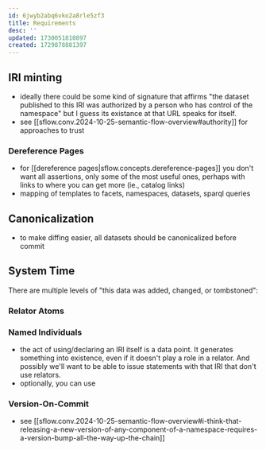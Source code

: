 ```yaml
---
id: 6jwyb2abq6vko2a8rle5zf3
title: Requirements
desc: ''
updated: 1730051810897
created: 1729878881397
---
```


## IRI minting

- ideally there could be some kind of signature that affirms "the dataset published to this IRI was authorized by a person who has control of the namespace" but I guess its existance at that URL speaks for itself.
- see [[sflow.conv.2024-10-25-semantic-flow-overview#authority]] for approaches to trust

### Dereference Pages

- for [[dereference pages|sflow.concepts.dereference-pages]] you don't want all assertions, only some of the most useful ones, perhaps with links to where you can get more (ie., catalog links)
- mapping of templates to facets, namespaces, datasets, sparql queries

## Canonicalization

- to make diffing easier, all datasets should be canonicalized before commit

## System Time

There are multiple levels of "this data was added, changed, or tombstoned":

### Relator Atoms

### Named Individuals

- the act of using/declaring an IRI itself is a data point. It generates something into existence, even if it doesn't play a role in a relator. And possibly we'll want to be able to issue statements with that IRI that don't use relators. 
- optionally, you can use 

### Version-On-Commit

- see [[sflow.conv.2024-10-25-semantic-flow-overview#i-think-that-releasing-a-new-version-of-any-component-of-a-namespace-requires-a-version-bump-all-the-way-up-the-chain]]

